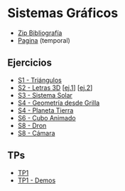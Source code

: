 # Sistemas Gráficos

- [Zip Bibliografía](https://repo.dreamhosters.com/biblio-sg.zip)
- [Pagina](https://www.sg.fedemarino.com.ar/) (temporal)

## Ejercicios

- [S1 - Triángulos](https://n-zu.github.io/FIUBA_SG/clases/S1/03-Ejercicio-Triangulos.html)
- [S2 - Letras 3D](https://n-zu.github.io/FIUBA_SG/clases/S2/demoLetras3D/inicial.html) [[ej.1](https://n-zu.github.io/FIUBA_SG/clases/S2/demoLetras3D/ej1.html)] [[ej.2](https://n-zu.github.io/FIUBA_SG/clases/S2/demoLetras3D/ej2.html)]
- [S3 - Sistema Solar](https://n-zu.github.io/FIUBA_SG/clases/S3/ejercicioSistemaSolar/sistemaSolar2.html)
- [S4 - Geometría desde Grilla](https://n-zu.github.io/FIUBA_SG/clases/S4/demoGrillaNxM/index.html)
- [S4 - Planeta Tierra](https://n-zu.github.io/FIUBA_SG/clases/S4/demoPlanetaTierra/index.html)
- [S6 - Cubo Animado](https://n-zu.github.io/FIUBA_SG/clases/S6/cubo.html)
- [S8 - Dron](http://127.0.0.1:5500/clases/S8/droneCamera/droneCamera_threejs.html)
- [S8 - Cámara](http://127.0.0.1:5500/clases/S8/droneCamera/)

## TPs


- [TP1](https://n-zu.github.io/FIUBA_SG/tp/tp1/)
- [TP1 - Demos](https://n-zu.github.io/FIUBA_SG/tp/tp1/demo/)
